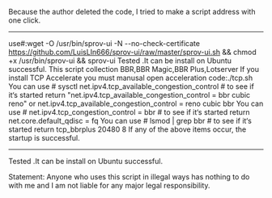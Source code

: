 Because the author deleted the code, I tried to make a script address with one click.
______________________________________________________________________________
use#:wget -O /usr/bin/sprov-ui -N --no-check-certificate https://github.com/LuisLIn666/sprov-ui/raw/master/sprov-ui.sh && chmod +x /usr/bin/sprov-ui && sprov-ui
Tested .It can be install on Ubuntu successful.
This script collection BBR,BBR Magic,BBR Plus,Lotserver
If you install TCP Accelerate you must manusal open acceleration
code:./tcp.sh
You can use   # sysctl net.ipv4.tcp_available_congestion_control   # to see if it‘s started
return "net.ipv4.tcp_available_congestion_control = bbr cubic reno"  or net.ipv4.tcp_available_congestion_control = reno cubic bbr
You can use   # net.ipv4.tcp_congestion_control = bbr   # to see if it‘s started
return net.core.default_qdisc = fq
You can use   #  lsmod | grep bbr # to see if it‘s started
return tcp_bbrplus            20480  8
If any of the above items occur, the startup is successful.
______________________________________
Tested .It can be install on Ubuntu successful.



Statement: Anyone who uses this script in illegal ways has nothing to do with me and I am not liable for any major legal responsibility.
